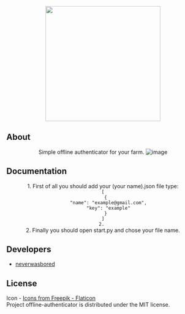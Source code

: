 <p align="center">
      <img src="img/logo.ico" width="300">
</p>

## About
<center>
Simple offline authenticator for your farm.
<img src="https://i.ibb.co/8xDc8jG/image.png" alt="image" border="0">
</center>

## Documentation
<center>
1. First of all you should add your (your name).json file type:
<code>
[
  {
    "name": "example@gmail.com",
    "key": "example"
  }
]
2. 
</code>
<img src="https://i.postimg.cc/j5qt1sYP/1.png" alt="" border="0">
2. Finally you should open start.py and chose your file name.
<img src="https://i.postimg.cc/B6h49dJy/3.png" alt="" border="0">
</center>

## Developers

- [neverwasbored](https://github.com/neverwasbored)

## License

Icon - <a href="https://www.flaticon.com/ru/free-icons/" title="красочный иконки">Icons from Freepik - Flaticon</a> <br>
Project offline-authenticator is distributed under the MIT license. 
